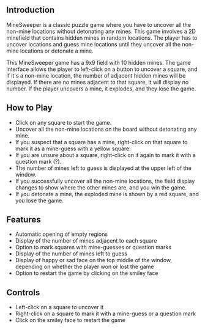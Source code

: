 ## Introduction

MineSweeper is a classic puzzle game where you have to uncover all the non-mine locations without detonating any mines. This game involves a 2D minefield that contains hidden mines in random locations. The player has to uncover locations and guess mine locations until they uncover all the non-mine locations or detonate a mine.

This MineSweeper game has a 9x9 field with 10 hidden mines. The game interface allows the player to left-click on a button to uncover a square, and if it's a non-mine location, the number of adjacent hidden mines will be displayed. If there are no mines adjacent to that square, it will display no number. If the player uncovers a mine, it explodes, and they lose the game.

## How to Play

- Click on any square to start the game.
- Uncover all the non-mine locations on the board without detonating any mine.
- If you suspect that a square has a mine, right-click on that square to mark it as a mine-guess with a yellow square.
- If you are unsure about a square, right-click on it again to mark it with a question mark (?).
- The number of mines left to guess is displayed at the upper left of the window.
- If you successfully uncover all the non-mine locations, the field display changes to show where the other mines are, and you win the game.
- If you detonate a mine, the exploded mine is shown by a red square, and you lose the game.

## Features

- Automatic opening of empty regions
- Display of the number of mines adjacent to each square
- Option to mark squares with mine-guesses or question marks
- Display of the number of mines left to guess
- Display of happy or sad face on the top middle of the window, depending on whether the player won or lost the game
- Option to restart the game by clicking on the smiley face

## Controls

- Left-click on a square to uncover it
- Right-click on a square to mark it with a mine-guess or a question mark
- Click on the smiley face to restart the game
